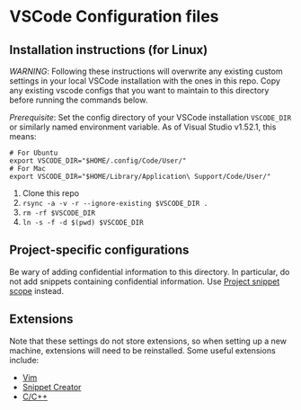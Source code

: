 # VSCode Configuration files

## Installation instructions (for Linux)

_WARNING_: Following these instructions will overwrite any existing custom settings in your local VSCode installation with the ones in this repo. Copy any existing vscode configs that you want to maintain to this directory before running the commands below.

_Prerequisite_: Set the config directory of your VSCode installation `VSCODE_DIR` or similarly named environment variable. As of Visual Studio v1.52.1, this means:
```
# For Ubuntu
export VSCODE_DIR="$HOME/.config/Code/User/"
# For Mac
export VSCODE_DIR="$HOME/Library/Application\ Support/Code/User/"
```
1. Clone this repo
1. `rsync -a -v -r --ignore-existing $VSCODE_DIR .`
1. `rm -rf $VSCODE_DIR`
1. `ln -s -f -d $(pwd) $VSCODE_DIR`

## Project-specific configurations

Be wary of adding confidential information to this directory. In particular, do not add snippets containing confidential information. Use [Project snippet scope](https://code.visualstudio.com/docs/editor/userdefinedsnippets#_project-snippet-scope) instead.

## Extensions

Note that these settings do not store extensions, so when setting up a new machine, extensions will need to be reinstalled. Some useful extensions include:

- [Vim](https://marketplace.visualstudio.com/items?itemName=vscodevim.vim)
- [Snippet Creator](https://marketplace.visualstudio.com/items?itemName=ryanolsonx.snippet-creator)
- [C/C++](https://marketplace.visualstudio.com/items?itemName=ms-vscode.cpptools)

